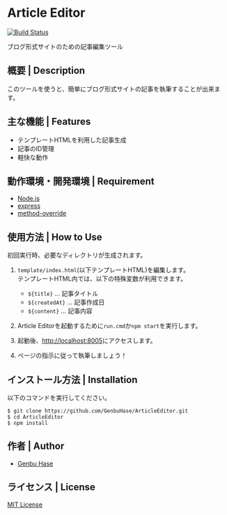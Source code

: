 # Article Editor

[![Build Status](https://travis-ci.org/GenbuHase/ArticleEditor.svg?branch=AE-1.1.0)](https://travis-ci.org/GenbuHase/ArticleEditor)

ブログ形式サイトのための記事編集ツール

## 概要 | Description
このツールを使うと、簡単にブログ形式サイトの記事を執筆することが出来ます。

## 主な機能 | Features
* テンプレートHTMLを利用した記事生成
* 記事のID管理
* 軽快な動作

## 動作環境・開発環境 | Requirement
* [Node.js](https://nodejs.org/)
* [express](https://npmjs.com/package/express)
* [method-override](https://npmjs.com/package/method-override)

## 使用方法 | How to Use
初回実行時、必要なディレクトリが生成されます。

1.	`template/index.html`(以下テンプレートHTML)を編集します。<Br />
	テンプレートHTML内では、以下の特殊変数が利用できます。

	* `${title}` ... 記事タイトル
	* `${createdAt}` ... 記事作成日
	* `${content}` ... 記事内容
	
2.	Article Editorを起動するために`run.cmd`か`npm start`を実行します。
3.	起動後、[http://localhost:8005](http://localhost:8005)にアクセスします。
4.	ページの指示に従って執筆しましょう！

## インストール方法 | Installation
以下のコマンドを実行してください。

```
$ git clone https://github.com/GenbuHase/ArticleEditor.git
$ cd ArticleEditor
$ npm install
```

## 作者 | Author
* [Genbu Hase](https://github.com/GenbuHase)

## ライセンス | License
[MIT License](https://github.com/GenbuHase/ArticleEditor/blob/master/LICENSE)